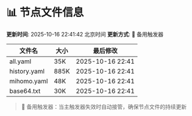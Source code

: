 # 📊 节点文件信息

**更新时间**: 2025-10-16 22:41:42 北京时间
**更新方式**: 🔄 备用触发器

| 文件名 | 大小 | 最后修改 |
|--------|------|----------|
| all.yaml | 35K | 2025-10-16 22:41 |
| history.yaml | 885K | 2025-10-16 22:41 |
| mihomo.yaml | 48K | 2025-10-16 22:41 |
| base64.txt | 30K | 2025-10-16 22:41 |

> 🔄 备用触发器：当主触发器失效时自动接管，确保节点文件的持续更新
